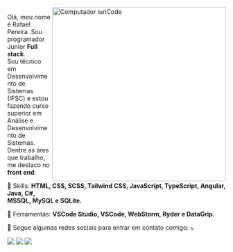 <img src="https://raw.githubusercontent.com/MicaelliMedeiros/micaellimedeiros/master/image/computer-illustration.png" min-width="400px" max-width="400px" width="400px" align="right" alt="Computador iuriCode">

<p align="left"> 
  Olá, meu nome é Rafael Pereira. Sou programador Junior <strong>Full stack</strong>.<br>
  Sou técnico em Desenvolvimento de Sistemas (IFSC) e estou fazendo curso superior em
  Análise e Desenvolvimento de Sistemas.<br> Dentre as àres que trabalho, me destaco no <strong>front end</strong>.
</p>

<p align="left">
  🦄 Skills: <strong>HTML, CSS, SCSS, Tailwind CSS, JavaScript, TypeScript, Angular, Java, C#, <br>
  MSSQL, MySQL e SQLite.</strong>
</p>

<p align="left">
  💼 Ferramentas: <strong>VSCode Studio, VSCode, WebStorm, Ryder e DataGrip.</strong>
</p>

<p align="left">
  💌 Segue algumas redes sociais para entrar em contato comigo: ⤵️
</p>

<p align="left">
  <a href="#" alt="WhatsApp">
  <img src="https://img.shields.io/badge/-WhatsApp-25d366?style=flat-square&labelColor=25d366&logo=whatsapp&logoColor=white&link=https://api.whatsapp.com/send?phone=47992373782"/></a>

  <a href="#" alt="Facebook">
  <img src="https://img.shields.io/badge/-Facebook-3b5998?style=flat-square&labelColor=3b5998&logo=facebook&logoColor=white&link=https://www.facebook.com/profile.php?id=100008797650486"/></a>

  <a href="#" alt="Instagram">
  <img src="https://img.shields.io/badge/-Instagram-DF0174?style=flat-square&labelColor=DF0174&logo=instagram&logoColor=white&link=https://www.instagram.com/pereiraraff/"/></a>
</p>  
